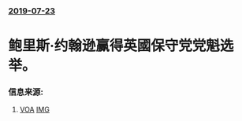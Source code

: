 ### [2019-07-23](/news/2019/07/23/index.md)

##### 
# 鲍里斯·约翰逊赢得英國保守党党魁选举。 




### 信息来源:

1. [VOA](https://www.voachinese.com/a/Johnson-Picked-To-Become-Next-British-Prime-Minister-20190723/5011627.html) [IMG](https://gdb.voanews.com/bd8abccc-f3b2-4fd6-b88a-d41d702179e5_w1200_r1_s.jpg)
